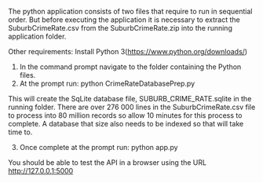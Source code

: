 The python application consists of two files that require to run in sequential order. But before executing the application it is necessary to extract the SuburbCrimeRate.csv from the SuburbCrimeRate.zip into the running application folder.

Other requirements:
Install Python 3(https://www.python.org/downloads/)

1) In the command prompt navigate to the folder containing the Python files.
2) At the prompt run: python CrimeRateDatabasePrep.py

This will create the SqLite database file, SUBURB_CRIME_RATE.sqlite in the running folder. There are over 276 000 lines in the SuburbCrimeRate.csv file to process into 80 million records so allow 10 minutes for this process to complete. A database that size also needs to be indexed so that will take time to.

3) Once complete at the prompt run: python app.py

You should be able to test the API in a browser using the URL http://127.0.0.1:5000
